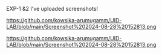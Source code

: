 EXP-1 &2
I've uploaded screenshots!



https://github.com/kowsika-arumugamm/UID-LAB/blob/main/Screenshot%202024-08-28%20152813.png



https://github.com/kowsika-arumugamm/UID-LAB/blob/main/Screenshot%202024-08-28%20152813.png
